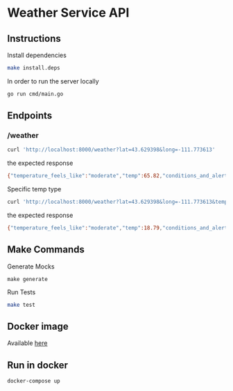 Weather Service API
========================================

## Instructions
Install dependencies
```bash
make install.deps
```

In order to run the server locally
```bash
go run cmd/main.go
```

## Endpoints

### /weather
```bash
curl 'http://localhost:8000/weather?lat=43.629398&long=-111.773613'
```
the expected response
```bash
{"temperature_feels_like":"moderate","temp":65.82,"conditions_and_alerts":[{"id":804,"main":"Clouds","description":"overcast clouds","icon":"04d"}]}
```

Specific temp type
```bash
curl 'http://localhost:8000/weather?lat=43.629398&long=-111.773613&tempType=metric'
```
the expected response
```bash
{"temperature_feels_like":"moderate","temp":18.79,"conditions_and_alerts":[{"id":804,"main":"Clouds","description":"overcast clouds","icon":"04d"}]}%
```

## Make Commands
Generate Mocks
```
make generate
```

Run Tests
```bash
make test
```

## Docker image
Available [here](https://hub.docker.com/repository/docker/happilymarrieddadudemy/weather-service-go-api/general)

## Run in docker
```bash
docker-compose up
```

